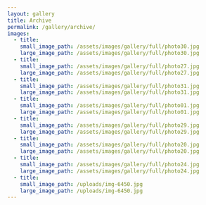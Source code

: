 ```yaml
---
layout: gallery
title: Archive
permalink: /gallery/archive/
images:
  - title:
    small_image_path: /assets/images/gallery/full/photo30.jpg
    large_image_path: /assets/images/gallery/full/photo30.jpg
  - title:
    small_image_path: /assets/images/gallery/full/photo27.jpg
    large_image_path: /assets/images/gallery/full/photo27.jpg
  - title:
    small_image_path: /assets/images/gallery/full/photo31.jpg
    large_image_path: /assets/images/gallery/full/photo31.jpg
  - title:
    small_image_path: /assets/images/gallery/full/photo01.jpg
    large_image_path: /assets/images/gallery/full/photo01.jpg
  - title:
    small_image_path: /assets/images/gallery/full/photo29.jpg
    large_image_path: /assets/images/gallery/full/photo29.jpg
  - title:
    small_image_path: /assets/images/gallery/full/photo20.jpg
    large_image_path: /assets/images/gallery/full/photo20.jpg
  - title:
    small_image_path: /assets/images/gallery/full/photo24.jpg
    large_image_path: /assets/images/gallery/full/photo24.jpg
  - title:
    small_image_path: /uploads/img-6450.jpg
    large_image_path: /uploads/img-6450.jpg
---
```


